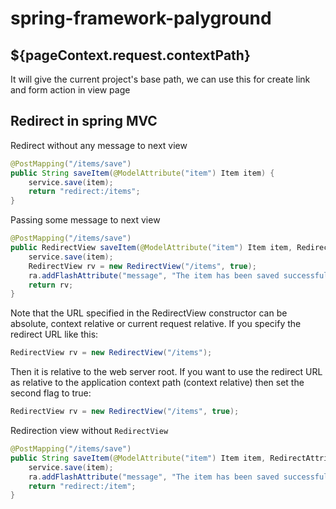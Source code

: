 # spring-framework-palyground

## ${pageContext.request.contextPath}
It will give the current project's base path, we can use this for create link and form action in view page

## Redirect in spring MVC

Redirect without any message to next view

```java
@PostMapping("/items/save")
public String saveItem(@ModelAttribute("item") Item item) {
    service.save(item);
    return "redirect:/items";
}
```

Passing some message to next view

```java
@PostMapping("/items/save")
public RedirectView saveItem(@ModelAttribute("item") Item item, RedirectAttributes ra) {
    service.save(item);
    RedirectView rv = new RedirectView("/items", true);
    ra.addFlashAttribute("message", "The item has been saved successfully.");
    return rv;
}
```
Note that the URL specified in the RedirectView constructor can be absolute, context relative or current request relative. If you specify the redirect URL like this:

```java
RedirectView rv = new RedirectView("/items");
```

Then it is relative to the web server root. If you want to use the redirect URL as relative to the application context path (context relative) then set the second flag to true:

```java
RedirectView rv = new RedirectView("/items", true);
```

Redirection view without ``RedirectView``

```java
@PostMapping("/items/save")
public String saveItem(@ModelAttribute("item") Item item, RedirectAttributes ra) {
    service.save(item);
    ra.addFlashAttribute("message", "The item has been saved successfully.");
    return "redirect:/item";
}
```
